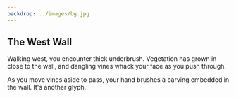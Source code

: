 ```yaml
---
backdrop: ../images/bg.jpg
---
```


## The West Wall

Walking west, you encounter thick underbrush. Vegetation has grown in close to the wall, and dangling vines whack your face as you push through.

As you move vines aside to pass, your hand brushes a carving embedded in the wall. It's another glyph.

<Item id="7" />

<Page url="6" instructions="Another puzzler. Your guidebook provides another clue: '3: Machine Learning can help you predict the prevalence of this kind of species.'" action="Walk south" condition="7" />
